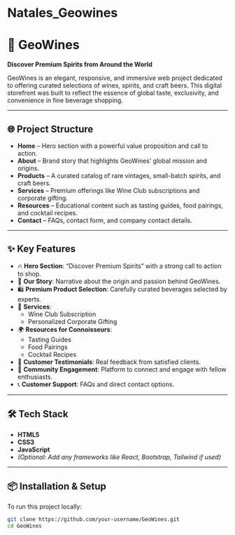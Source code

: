# Natales_Geowines
# 🍷 GeoWines

**Discover Premium Spirits from Around the World**

GeoWines is an elegant, responsive, and immersive web project dedicated to offering curated selections of wines, spirits, and craft beers. This digital storefront was built to reflect the essence of global taste, exclusivity, and convenience in fine beverage shopping.

---

## 🌐 Project Structure

- **Home** – Hero section with a powerful value proposition and call to action.
- **About** – Brand story that highlights GeoWines’ global mission and origins.
- **Products** – A curated catalog of rare vintages, small-batch spirits, and craft beers.
- **Services** – Premium offerings like Wine Club subscriptions and corporate gifting.
- **Resources** – Educational content such as tasting guides, food pairings, and cocktail recipes.
- **Contact** – FAQs, contact form, and company contact details.

---

## ✨ Key Features

- 🔥 **Hero Section**: “Discover Premium Spirits” with a strong call to action to shop.
- 📜 **Our Story**: Narrative about the origin and passion behind GeoWines.
- 🛍️ **Premium Product Selection**: Carefully curated beverages selected by experts.
- 🎁 **Services**:
  - Wine Club Subscription
  - Personalized Corporate Gifting
- 🌍 **Resources for Connoisseurs**:
  - Tasting Guides
  - Food Pairings
  - Cocktail Recipes
- 💬 **Customer Testimonials**: Real feedback from satisfied clients.
- 🤝 **Community Engagement**: Platform to connect and engage with fellow enthusiasts.
- 📞 **Customer Support**: FAQs and direct contact options.

---

## 🛠️ Tech Stack

- **HTML5**
- **CSS3**
- **JavaScript**
- *(Optional: Add any frameworks like React, Bootstrap, Tailwind if used)*

---

## 📦 Installation & Setup

To run this project locally:

```bash
git clone https://github.com/your-username/GeoWines.git
cd GeoWines
